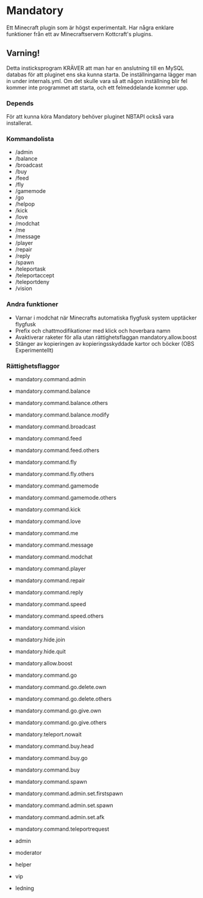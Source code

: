 # Mandatory
Ett Minecraft plugin som är högst experimentalt. Har några enklare funktioner från ett av Minecraftservern Kottcraft's plugins.

## Varning!

Detta insticksprogram KRÄVER att man har en anslutning till en MySQL databas för att pluginet ens ska kunna starta. De inställningarna lägger man in under internals.yml. Om det skulle vara så att någon inställning blir fel kommer inte programmet att starta, och ett felmeddelande kommer upp.

### Depends

För att kunna köra Mandatory behöver pluginet NBTAPI också vara installerat.

### Kommandolista

- /admin
- /balance
- /broadcast
- /buy
- /feed
- /fly
- /gamemode
- /go
- /helpop
- /kick
- /love
- /modchat
- /me
- /message
- /player
- /repair
- /reply
- /spawn
- /teleportask
- /teleportaccept
- /teleportdeny
- /vision

### Andra funktioner

- Varnar i modchat när Minecrafts automatiska flygfusk system upptäcker flygfusk
- Prefix och chattmodifikationer med klick och hoverbara namn
- Avaktiverar raketer för alla utan rättighetsflaggan mandatory.allow.boost
- Stänger av kopieringen av kopieringsskyddade kartor och böcker (OBS Experimentellt)

### Rättighetsflaggor

- mandatory.command.admin
- mandatory.command.balance
- mandatory.command.balance.others
- mandatory.command.balance.modify
- mandatory.command.broadcast
- mandatory.command.feed
- mandatory.command.feed.others
- mandatory.command.fly
- mandatory.command.fly.others
- mandatory.command.gamemode
- mandatory.command.gamemode.others
- mandatory.command.kick
- mandatory.command.love
- mandatory.command.me
- mandatory.command.message
- mandatory.command.modchat
- mandatory.command.player
- mandatory.command.repair
- mandatory.command.reply
- mandatory.command.speed
- mandatory.command.speed.others
- mandatory.command.vision
- mandatory.hide.join
- mandatory.hide.quit
- mandatory.allow.boost
- mandatory.command.go
- mandatory.command.go.delete.own
- mandatory.command.go.delete.others
- mandatory.command.go.give.own
- mandatory.command.go.give.others
- mandatory.teleport.nowait
- mandatory.command.buy.head
- mandatory.command.buy.go
- mandatory.command.buy
- mandatory.command.spawn
- mandatory.command.admin.set.firstspawn
- mandatory.command.admin.set.spawn
- mandatory.command.admin.set.afk
- mandatory.command.teleportrequest

- admin
- moderator
- helper
- vip
- ledning
